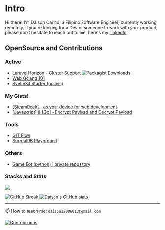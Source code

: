# Intro

Hi there! I'm Daison Carino, a Filipino Software Engineer, currently working remotely, if you're looking for a Dev or someone to work with your product, please don't hesitate to reach out to me, here's my [LinkedIn](https://www.linkedin.com/in/daison-c-56319471/) 

## OpenSource and Contributions

### Active

  - [Laravel Horizon - Cluster Support](https://github.com/daison12006013/laravel-horizon-cluster) [![Packagist Downloads](https://img.shields.io/packagist/dt/daison/laravel-horizon-cluster)](https://packagist.org/packages/daison/laravel-horizon-cluster/stats)
  - [Web Golang 101](https://github.com/daison12006013/web-golang-101)
  - [SvelteKit Starter (nodejs)](https://github.com/daison12006013/sveltekit-starter)

### My Gists!
  - [[SteamDeck] - as your device for web development](https://gist.github.com/daison12006013/c192e5c017262c90513dffcdd16339c4)
  - [[Javascript] & [Go] - Encrypt Payload and Decrypt Payload](https://gist.github.com/daison12006013/b8eff28902592c8e9f577874236f9e18)

### Tools

  - [GIT Flow](https://github.com/daison12006013/git-flow)
  - [SurrealDB Playground](https://surrealdb.daisoncarino.com)

### Others

  - [Game Bot (python) | private repository](https://github.com/daison12006013/pybot-rox)

### Stacks and Stats

![](https://skillicons.dev/icons?i=laravel,go,nodejs,svelte,vuejs,react,jquery,angular,aws)

[![GitHub Streak](https://streak-stats.demolab.com?user=daison12006013&theme=swift&hide_border=true&border_radius=10&date_format=j%20M%5B%20Y%5D&card_width=200&hide_current_streak=true&hide_longest_streak=true)](https://github.com/daison12006013) [![Daison's GitHub stats](https://github-readme-stats.vercel.app/api?username=daison12006013&show_icons=true)](https://github.com/daison12006013)

---

📫 How to reach me: `daison12006013@gmail.com`

[![Contributions](https://komarev.com/ghpvc/?username=daison12006013&color=green)](https://github.com/daison12006013)
